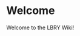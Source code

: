 <!-- TITLE: Welcom -->
<!-- SUBTITLE: Welcome to the LBRY Wiki, here you can find most of the documentation, help and such! -->

# Welcome
Welcome to the LBRY Wiki!